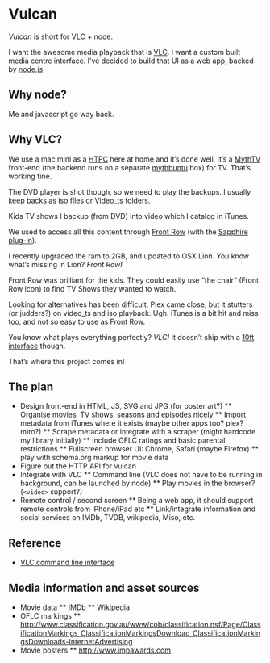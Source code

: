 Vulcan
======

_Vulcan_ is short for VLC + node.

I want the awesome media playback that is [VLC][vlc].
I want a custom built media centre interface.
I’ve decided to build that UI as a web app, backed by [node.js][node]


[vlc]: http://www.videolan.org/vlc/ "VideoLAN Player"
[node]: http://nodejs.org/ "node.js"


Why node?
---------

Me and javascript go way back.


Why VLC?
--------

We use a mac mini as a [HTPC][HTPC] here at home and it’s done well.
It’s a [MythTV][mythtv] front-end (the backend runs on a separate [mythbuntu][mythbuntu] box) for TV.
That’s working fine.

The DVD player is shot though, so we need to play the backups.
I usually keep backs as iso files or Video_ts folders.

Kids TV shows I backup (from DVD) into video which I catalog in iTunes.

We used to access all this content through [Front Row][FR] (with the [Sapphire plug-in][sapphire]).

I recently upgraded the ram to 2GB, and updated to OSX Lion.
You know what’s missing in Lion? _Front Row!_

Front Row was brilliant for the kids.
They could easily use “the chair” (Front Row icon) to find TV Shows they wanted to watch.

Looking for alternatives has been difficult.
Plex came close, but it stutters (or judders?) on video_ts and iso playback. Ugh.
iTunes is a bit hit and miss too, and not so easy to use as Front Row.

You know what plays everything perfectly? _VLC!_
It doesn’t ship with a [10ft interface][10ft-ui] though.

That’s where this project comes in!


[HTPC]: http://en.wikipedia.org/wiki/Home_theater_PC "Home theatre PC"
[mythtv]: http://www.mythtv.org/ "MythTV"
[mythbuntu]: http://www.mythbuntu.org/ "Mythbuntu (Ubuntu MythTV distro)"
[FR]: http://en.wikipedia.org/wiki/Front_Row_(software) "Front Row (Wikipedia)"
[sapphire]: http://appletv.nanopi.net/ "Sapphire browser"
[10ft-ui]: http://en.wikipedia.org/wiki/10-foot_user_interface "10 foot user interface"


The plan
--------

* Design front-end in HTML, JS, SVG and JPG (for poster art?)
** Organise movies, TV shows, seasons and episodes nicely
** Import metadata from iTunes where it exists (maybe other apps too? plex? miro?)
** Scrape metadata or integrate with a scraper (might hardcode my library initially)
** Include OFLC ratings and basic parental restrictions
** Fullscreen browser UI: Chrome, Safari (maybe Firefox)
** play with schema.org markup for movie data
* Figure out the HTTP API for vulcan
* Integrate with VLC
** Command line (VLC does not have to be running in background, can be launched by node)
** Play movies in the browser? (`<video>` support?)
* Remote control / second screen
** Being a web app, it should support remote controls from iPhone/iPad etc
** Link/integrate information and social services on IMDb, TVDB, wikipedia, Miso, etc.


Reference
---------

* [VLC command line interface][vlc-cli]

[vlc-cli]: http://wiki.videolan.org/VLC_command-line_help "VLC command-line help"


Media information and asset sources
-----------------------------------

* Movie data
** IMDb
** Wikipedia
* OFLC markings
** http://www.classification.gov.au/www/cob/classification.nsf/Page/ClassificationMarkings_ClassificationMarkingsDownload_ClassificationMarkingsDownloads-InternetAdvertising
* Movie posters
** http://www.impawards.com
